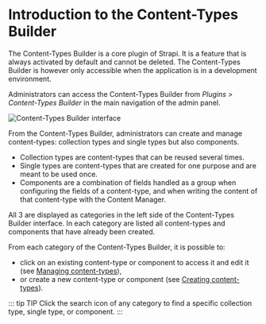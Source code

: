 # Introduction to the Content-Types Builder

The Content-Types Builder is a core plugin of Strapi. It is a feature that is always activated by default and cannot be deleted. The Content-Types Builder is however only accessible when the application is in a development environment.

Administrators can access the Content-Types Builder from _Plugins > Content-Types Builder_ in the main navigation of the admin panel.

![Content-Types Builder interface](../assets/content-types-builder/content-types-builder.png)

From the Content-Types Builder, administrators can create and manage content-types: collection types and single types but also components.

- Collection types are content-types that can be reused several times.
- Single types are content-types that are created for one purpose and are meant to be used once.
- Components are a combination of fields handled as a group when configuring the fields of a content-type, and when writing the content of that content-type with the Content Manager.

All 3 are displayed as categories in the left side of the Content-Types Builder interface. In each category are listed all content-types and components that have already been created.

From each category of the Content-Types Builder, it is possible to:

- click on an existing content-type or component to access it and edit it (see [Managing content-types](managing-content-types)),
- or create a new content-type or component (see [Creating content-types](creating-new-content-type)).

::: tip TIP
Click the search icon <Fa-Search /> of any category to find a specific collection type, single type, or component.
:::
